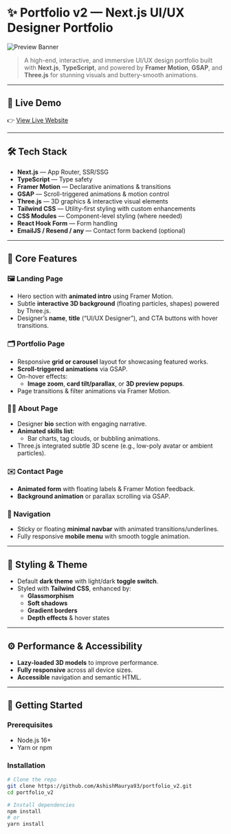 # ✨ Portfolio v2 — Next.js UI/UX Designer Portfolio

![Preview Banner](https://raw.githubusercontent.com/AshishMaurya93/mystic-brews/main/public/images/site-preview.png) <!-- Replace with an actual image link or remove -->

> A high-end, interactive, and immersive UI/UX design portfolio built with **Next.js**, **TypeScript**, and powered by **Framer Motion**, **GSAP**, and **Three.js** for stunning visuals and buttery-smooth animations.

---

## 🔗 Live Demo

👉 [View Live Website](https://portfolio-v2-khaki-sigma.vercel.app/) <!-- Replace with your deployed link -->

---

## 🛠 Tech Stack

- **Next.js** — App Router, SSR/SSG
- **TypeScript** — Type safety
- **Framer Motion** — Declarative animations & transitions
- **GSAP** — Scroll-triggered animations & motion control
- **Three.js** — 3D graphics & interactive visual elements
- **Tailwind CSS** — Utility-first styling with custom enhancements
- **CSS Modules** — Component-level styling (where needed)
- **React Hook Form** — Form handling
- **EmailJS / Resend / any** — Contact form backend (optional)

---

## 🎨 Core Features

### 🖼 Landing Page

- Hero section with **animated intro** using Framer Motion.
- Subtle **interactive 3D background** (floating particles, shapes) powered by Three.js.
- Designer’s **name**, **title** (“UI/UX Designer”), and CTA buttons with hover transitions.

### 🗂 Portfolio Page

- Responsive **grid or carousel** layout for showcasing featured works.
- **Scroll-triggered animations** via GSAP.
- On-hover effects:
  - **Image zoom**, **card tilt/parallax**, or **3D preview popups**.
- Page transitions & filter animations via Framer Motion.

### 👨‍💼 About Page

- Designer **bio** section with engaging narrative.
- **Animated skills list**:
  - Bar charts, tag clouds, or bubbling animations.
- Three.js integrated subtle 3D scene (e.g., low-poly avatar or ambient particles).

### ✉️ Contact Page

- **Animated form** with floating labels & Framer Motion feedback.
- **Background animation** or parallax scrolling via GSAP.

### 🧭 Navigation

- Sticky or floating **minimal navbar** with animated transitions/underlines.
- Fully responsive **mobile menu** with smooth toggle animation.

---

## 🌙 Styling & Theme

- Default **dark theme** with light/dark **toggle switch**.
- Styled with **Tailwind CSS**, enhanced by:
  - **Glassmorphism**
  - **Soft shadows**
  - **Gradient borders**
  - **Depth effects** & hover states

---

## ⚙️ Performance & Accessibility

- **Lazy-loaded 3D models** to improve performance.
- **Fully responsive** across all device sizes.
- **Accessible** navigation and semantic HTML.

---

## 🚀 Getting Started

### Prerequisites

- Node.js 16+
- Yarn or npm

### Installation

```bash
# Clone the repo
git clone https://github.com/AshishMaurya93/portfolio_v2.git
cd portfolio_v2

# Install dependencies
npm install
# or
yarn install
